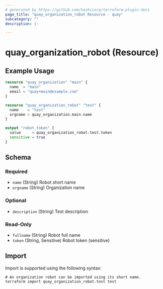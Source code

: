 ```yaml
---
# generated by https://github.com/hashicorp/terraform-plugin-docs
page_title: "quay_organization_robot Resource - quay"
subcategory: ""
description: |-

---
```


# quay_organization_robot (Resource)



## Example Usage

```terraform
resource "quay_organization" "main" {
  name  = "main"
  email = "quay+main@example.com"
}

resource "quay_organization_robot" "test" {
  name    = "test"
  orgname = quay_organization.main.name
}

output "robot_token" {
  value     = quay_organization_robot.test.token
  sensitive = true
}
```

<!-- schema generated by tfplugindocs -->
## Schema

### Required

- `name` (String) Robot short name
- `orgname` (String) Organization name

### Optional

- `description` (String) Text description

### Read-Only

- `fullname` (String) Robot full name
- `token` (String, Sensitive) Robot token (sensitive)

## Import

Import is supported using the following syntax:

```shell
# An organization robot can be imported using its short name.
terraform import quay_organization_robot.test test
```
